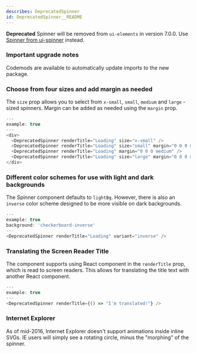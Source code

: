 ```yaml
---
describes: DeprecatedSpinner
id: DeprecatedSpinner__README
---
```


**Deprecated** Spinner will be removed from `ui-elements` in version 7.0.0. Use [Spinner from ui-spinner](#Spinner) instead.

### Important upgrade notes
Codemods are available to automatically update imports to the new package.

### Choose from four sizes and add margin as needed

The `size` prop allows you to select from `x-small`, `small`, `medium` and `large`
-sized spinners. Margin can be added as needed using the `margin` prop.

```js
---
example: true
---
<div>
  <DeprecatedSpinner renderTitle="Loading" size="x-small" />
  <DeprecatedSpinner renderTitle="Loading" size="small" margin="0 0 0 medium" />
  <DeprecatedSpinner renderTitle="Loading" margin="0 0 0 medium" />
  <DeprecatedSpinner renderTitle="Loading" size="large" margin="0 0 0 medium" />
</div>
```

### Different color schemes for use with light and dark backgrounds

The Spinner component defaults to `lightBg`. However, there is also an `inverse`
color scheme designed to be more visible on dark backgrounds.

```js
---
example: true
background: 'checkerboard-inverse'
---
<DeprecatedSpinner renderTitle="Loading" variant="inverse" />
```

### Translating the Screen Reader Title

The component supports using React component in the `renderTitle` prop, which is read to screen readers.
This allows for translating the title text with another React component.

```js
---
example: true
---
<DeprecatedSpinner renderTitle={() => "I'm translated!"} />
```

### Internet Explorer

As of mid-2016, Internet Explorer doesn't support animations inside inline SVGs.
IE users will simply see a rotating circle, minus the "morphing" of the spinner.
